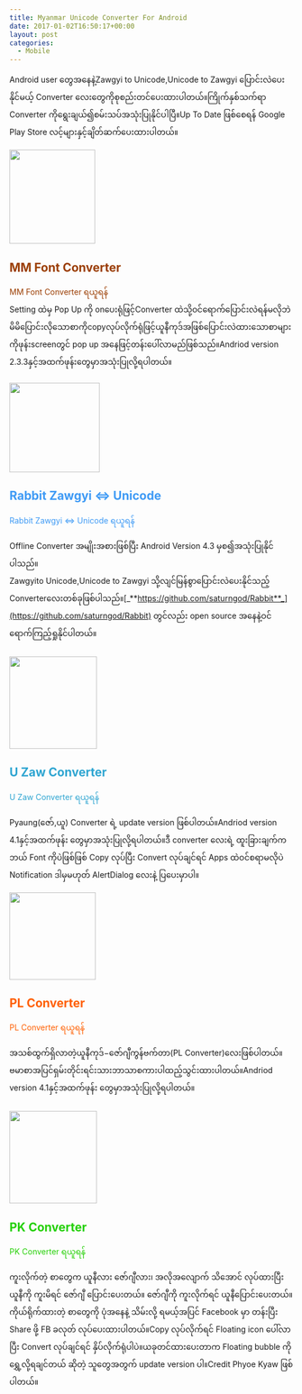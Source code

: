 ```yaml
---
title: Myanmar Unicode Converter For Android
date: 2017-01-02T16:50:17+00:00
layout: post
categories:
  - Mobile
---
```

Android user တွေအနေနဲ့Zawgyi to Unicode,Unicode to Zawgyi ပြောင်းလဲပေးနိုင်မယ့် Converter လေးတွေကိုစုစည်းတင်ပေးထားပါတယ်။ကြိုက်နှစ်သက်ရာ Converter ကိုရွေးချယ်၍စမ်းသပ်အသုံးပြုနိုင်ပါပြီ။Up To Date ဖြစ်စေရန် Google Play Store လင့်များနှင့်ချိတ်ဆက်ပေးထားပါတယ်။

<img loading="lazy" class="alignleft wp-image-1184" src="http://localhost/wordpress/wp-content/uploads/2017/01/MM.png" width="152" height="167" /> 

<h2 class="document-title" style="color: #9b3e03;">
  MM Font Converter
</h2>

<a style="text-decoration: none; color: #9b3e03;" title="MM Font Converter ရယူရန်" href="https://play.google.com/store/apps/details?id=com.myatminsoe.mmfontconverter">MM Font Converter ရယူရန်</a>  
Setting ထဲမှ Pop Up ကို onပေးရုံဖြင့်Converter ထဲသို့ဝင်ရောက်ပြောင်းလဲရန်မလိုဘဲမိမိပြောင်းလိုသောစာကိုcopyလုပ်လိုက်ရုံဖြင့်ယူနီကုဒ်အဖြစ်ပြောင်းလဲထားသောစာများကိုဖုန်းscreenတွင် pop up အနေဖြင့်တန်းပေါ်လာမည်ဖြစ်သည်။Andriod version 2.3.3နှင့်အထက်ဖုန်းတွေမှာအသုံးပြုလို့ရပါတယ်။

<h2 class="document-title" style="color: #01afec; margin-top: 20px;">
</h2>

<img loading="lazy" class="alignleft wp-image-1186" src="http://localhost/wordpress/wp-content/uploads/2017/01/Rabbit.png" alt="" width="160" height="159" srcset="http://localhost/wordpress/wp-content/uploads/2017/01/Rabbit.png 204w, http://localhost/wordpress/wp-content/uploads/2017/01/Rabbit-150x150.png 150w" sizes="(max-width: 160px) 100vw, 160px" /> 

<h2 class="document-title" style="color: #3e9af5;">
  Rabbit Zawgyi <=> Unicode
</h2>

<a style="text-decoration: none; color: #3e9af5;" title="Rabbit Zawgyi to Unicode ရယူရန်" href="https://play.google.com/store/apps/details?id=com.comquas.rabbitzawgyiunicodeconverter">Rabbit Zawgyi <=> Unicode ရယူရန်</a>

Offline Converter အမျိုးအစားဖြစ်ပြီး Android Version 4.3 မှစ၍အသုံးပြုနိုင်ပါသည်။  
Zawgyito Unicode,Unicode to Zawgyi သို့လျင်မြန်စွာပြောင်းလဲပေးနိုင်သည့် Converterလေးတစ်ခုဖြစ်ပါသည်။[_**https://github.com/saturngod/Rabbit**_](https://github.com/saturngod/Rabbit) တွင်လည်း open source အနေနဲ့ဝင်ရောက်ကြည့်ရှုနိုင်ပါတယ်။

<img loading="lazy" class="alignright wp-image-1185" style="margin-top: 10px;" src="http://localhost/wordpress/wp-content/uploads/2017/01/Untitled-1.png" alt="" width="155" height="164" /> 

<h2 class="document-title" style="color: #2ea5d1;">
  U Zaw Converter
</h2>

<a style="text-decoration: none; color: #2ea5d1;" title="U Zaw Converter ရယူရန်" href="https://play.google.com/store/apps/details?id=com.kyawhtut.pyaung">U Zaw Converter ရယူရန်</a>

Pyaung(ဇော်,ယူ) Converter ရဲ့ update version ဖြစ်ပါတယ်။Andriod version 4.1နှင့်အထက်ဖုန်း တွေမှာအသုံးပြုလို့ရပါတယ်။ဒီ converter လေးရဲ့ ထူးခြားချက်က ဘယ် Font ကိုပဲဖြစ်ဖြစ် Copy လုပ်ပြီး Convert လုပ်ချင်ရင် Apps ထဲဝင်စရာမလိုပဲ Notification ဒါမှမဟုတ် AlertDialog လေးနဲ့ ပြပေးမှာပါ။

<img loading="lazy" class="alignleft wp-image-1186" src="http://localhost/wordpress/wp-content/uploads/2017/01/Untitled-2.png" alt="" width="153" height="155" /> 

<h2 class="document-title" style="color: #ff5f00;">
  PL Converter
</h2>

<a style="text-decoration: none; color: #ff5f00;" title="PL Converter ရယူရန်" href="https://play.google.com/store/apps/details?id=com.saitawngpha.pl_converter">PL Converter ရယူရန်</a>

အသစ်ထွက်ရှိလာတဲ့ယူနီကုဒ်−ဇော်ဂျီကွန်ဗက်တာ(PL Converter)လေးဖြစ်ပါတယ်။ဗမာစာအပြင်ရှမ်းတိုင်းရင်းသားဘာသာစကားပါထည့်သွင်းထားပါတယ်။Andriod version 4.1နှင့်အထက်ဖုန်း တွေမှာအသုံးပြုလို့ရပါတယ်။

<img loading="lazy" class="alignright wp-image-1185" style="margin-top: 10px;" src="http://localhost/wordpress/wp-content/uploads/2017/01/Untitled-7.png" alt="" width="155" height="164" /> 

<h2 class="document-title" style="color: #24d005;">
  PK Converter
</h2>

<a style="text-decoration: none; color: #24d005;" title="PK Converter ရယူရန်" href="https://play.google.com/store/apps/details?id=org.pikay.fontconverter">PK Converter ရယူရန်</a>

ကူးလိုက်တဲ့ စာတွေက ယူနီလား ဇော်ဂျီလား၊ အလိုအလျောက် သိအောင် လုပ်ထားပြီး ယူနီကို ကူးမိရင် ဇော်ဂျီ ပြောင်းပေးတယ်။ ဇော်ဂျီကို ကူးလိုက်ရင် ယူနီပြောင်းပေးတယ်။ကိုယ်ရိုက်ထားတဲ့ စာတွေကို ပုံအနေနဲ့ သိမ်းလို့ ရမယ့်အပြင် Facebook မှာ တန်းပြီး Share ဖို့ FB ခလုတ် လုပ်ပေးထားပါတယ်။Copy လုပ်လိုက်ရင် Floating icon ပေါ်လာပြီး Convert လုပ်ချင်ရင် နှိပ်လိုက်ရုံပါပဲ။ယခုတင်ထားပေးတာက Floating bubble ကို ရွှေ့လို့ရချင်တယ် ဆိုတဲ့ သူတွေအတွက် update version ပါ။Credit Phyoe Kyaw ဖြစ်ပါတယ်။